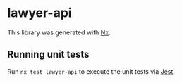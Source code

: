 # lawyer-api

This library was generated with [Nx](https://nx.dev).

## Running unit tests

Run `nx test lawyer-api` to execute the unit tests via [Jest](https://jestjs.io).

